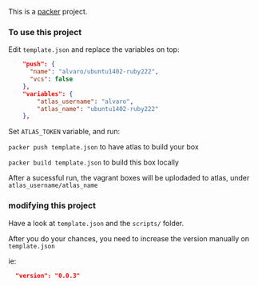 This is a [packer](https://packer.io) project.

### To use this project

Edit `template.json` and replace the variables on top:

```json
    "push": {
      "name": "alvaro/ubuntu1402-ruby222",
      "vcs": false
    },
    "variables": {
        "atlas_username": "alvaro",
        "atlas_name": "ubuntu1402-ruby222"
    },
```
Set `ATLAS_TOKEN` variable, and run:
  
`packer push template.json` to have atlas to build your box
  
`packer build template.json` to build this box locally
  
After a sucessful run, the vagrant boxes will be uplodaded to atlas, under `atlas_username/atlas_name`
  
### modifying this project
 
Have a look at `template.json` and the `scripts/` folder.
 
After you do your chances, you need to increase the version manually on `template.json`
 
ie: 
 
```json
  "version": "0.0.3"
```
 
